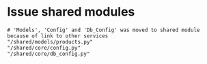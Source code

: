 # Issue shared modules

```shell
# 'Models', 'Config' and 'Db_Config' was moved to shared module because of link to other services
"/shared/models/products.py"
"/shared/core/config.py"
"/shared/core/db_config.py"
```